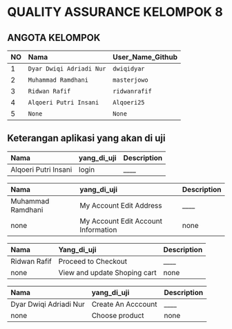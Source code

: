 # QUALITY ASSURANCE KELOMPOK 8

## ANGOTA KELOMPOK

| NO  | Nama                     | User_Name_Github |
| :-- | :----------------------- | :--------------- |
| 1   | `Dyar Dwiqi Adriadi Nur` | `dwiqidyar`      |
| 2   | `Muhammad Ramdhani`      | `masterjowo`     |
| 3   | `Ridwan Rafif`           | `ridwanrafif`    |
| 4   | `Alqoeri Putri Insani`   | `Alqoeri25`      |
| 5   | `None`                   | `None`           |

## Keterangan aplikasi yang akan di uji

| Nama                 | yang_di_uji | Description |
| :------------------- | :---------- | :---------- |
| Alqoeri Putri Insani | login       | \_\_\_\_    |


| Nama              | yang_di_uji | Description |
| :---------------- | :---------- | :---------- |
| Muhammad Ramdhani | My Account Edit Address   | \_\_\_\_    |                   
| none              | My Account Edit Account Information | none        |

| Nama         | Yang_di_uji                  | Description |
| :----------- | :--------------------------- | :---------- |
| Ridwan Rafif | Proceed to Checkout          | \_\_\_\_    |
| none         | View and update Shoping cart | none        |

| Nama                   | yang_di_uji | Description |
| :--------------------- | :---------- | :---------- |
| Dyar Dwiqi Adriadi Nur | Create An Acccount       | \_\_\_\_    |
| none                   | Choose product      | none        |
